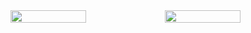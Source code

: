 <div style="display: flex; flex-direction: row;">
 <img  style="width:49%" src="https://github-readme-stats.vercel.app/api?username=rezishon&show_icons=true&title_color=fff&icon_color=79ff97&text_color=9f9f9f&bg_color=151515">
  <img style="width:49%" src="https://github-profile-summary-cards.vercel.app/api/cards/profile-details?username=Rezishon&theme=vue"/>
</div>
<!--
**Rezishon/Rezishon** is a ✨ _special_ ✨ repository because its `README.md` (this file) appears on your GitHub profile.

Here are some ideas to get you started:

- 🔭 I’m currently working on ...
- 🌱 I’m currently learning ...
- 👯 I’m looking to collaborate on ...
- 🤔 I’m looking for help with ...
- 💬 Ask me about ...
- 📫 How to reach me: ...
- 😄 Pronouns: ...
- ⚡ Fun fact: ...
-->
